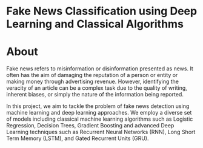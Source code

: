# Fake News Classification using Deep Learning and Classical Algorithms

# About
Fake news refers to misinformation or disinformation presented as news. It often has the aim of damaging the reputation of a person or entity or making money through advertising revenue. However, identifying the veracity of an article can be a complex task due to the quality of writing, inherent biases, or simply the nature of the information being reported.

In this project, we aim to tackle the problem of fake news detection using machine learning and deep learning approaches. We employ a diverse set of models including classical machine learning algorithms such as Logistic Regression, Decision Trees, Gradient Boosting and advanced Deep Learning techniques such as Recurrent Neural Networks (RNN), Long Short Term Memory (LSTM), and Gated Recurrent Units (GRU).


